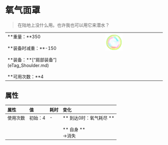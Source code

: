 # 氧气面罩  
> 在陆地上没什么用。也许我也可以用它来潜水？  
  
<table class="table table-bordered" data-toggle="table" ><tbody><tr ><td  style="width:80%;text-align:left;vertical-align:top;"  >**重量：**350<br><br>**装备时减重：**-150<br><br>**装备：**[“肩部装备”](eTag_Shoulder.md)<br><br>**可用次数：**4</td><td  style="width:20%;text-align:left;vertical-align:top;"  ><div style="width:300px;display:inline-block;text-align:center"><img decoding="async" src="../wiki/Sprite/Bubble.png" href="a.md" style="max-width:300px;max-height:300px;"></div></td></tr></tbody></tbody></table>  
  
## 属性   
<table class="table table-bordered" data-toggle="table" ><thead><tr ><th  style="text-align:left;vertical-align:top;"  >属性</th><th  style="text-align:left;vertical-align:top;"  >值</th><th  style="text-align:left;vertical-align:top;"  data-sortable="true"  >耗时</th><th  style="text-align:left;vertical-align:top;"  >变化</th></tr></thead><tr ><td  style="text-align:left;vertical-align:top;"  >使用次数</td><td  style="text-align:left;vertical-align:top;"  >初始：4</td><td  style="text-align:left;vertical-align:top;"  >-</td><td  style="text-align:left;vertical-align:top;"  >** 到达0时：氧气耗尽 **<br><br>** 自身 **<br>→消失</td></tr></tbody></table>  
  


<script>document.title="氧气面罩 - 卡牌生存百科 Card Survival Wiki";</script>